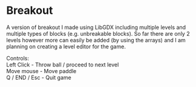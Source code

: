 # Breakout
A version of breakout I made using LibGDX including multiple levels and multiple types of blocks (e.g. unbreakable blocks). So far there are only 2 levels however more can easily be added (by using the arrays) and I am planning on creating a level editor for the game.

Controls:                                                                                          
Left Click - Throw ball / proceed to next level                                                               
Move mouse - Move paddle                                                      
Q / END / Esc - Quit game
